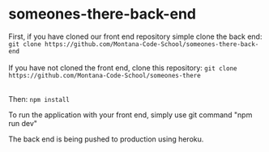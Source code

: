 # someones-there-back-end

First, if you have cloned our front end repository simple clone the back end:
    `git clone https://github.com/Montana-Code-School/someones-there-back-end`<br><br>
If you have not cloned the front end, clone this repository:
    `git clone https://github.com/Montana-Code-School/someones-there`<br><br>

  Then:
      `npm install`

To run the application with your front end,
  simply use git command "npm run dev"

The back end is being pushed to production using heroku.

